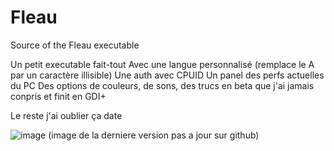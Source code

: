 # Fleau
Source of the Fleau executable

Un petit executable fait-tout
Avec une langue personnalisé (remplace le A par un caractère illisible)
Une auth avec CPUID
Un panel des perfs actuelles du PC
Des options de couleurs, de sons, des trucs en beta que j'ai jamais conpris et finit en GDI+

Le reste j'ai oublier ça date

![image](https://user-images.githubusercontent.com/42698703/185764105-76a638f1-0711-4999-9d46-4f0c615439ff.png)
(image de la derniere version pas a jour sur github)
